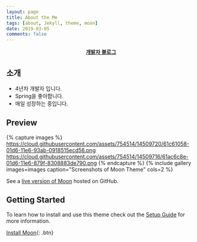 ```yaml
---
layout: page
title: About the Me
tags: [about, Jekyll, theme, moon]
date: 2019-03-05
comments: false
---
```

    
<center><a href="https://ixtears23.github.io/"><b>개발자 블로그</b></a></center>

## 소개
* 4년차 개발자 입니다.
* Spring을 좋아합니다.
* 매일 성장하는 중입니다.
 


## Preview

{% capture images %}
    https://cloud.githubusercontent.com/assets/754514/14509720/61c61058-01d6-11e6-93ab-0918515ecd56.png
    https://cloud.githubusercontent.com/assets/754514/14509716/61ac6c8e-01d6-11e6-879f-8308883de790.png
{% endcapture %}
{% include gallery images=images caption="Screenshots of Moon Theme" cols=2 %}

See a [live version of Moon](http://taylantatli.github.io/Moon) hosted on GitHub.

## Getting Started

To learn how to install and use this theme check out the [Setup Guide](http://taylantatli.me/Moon/moon-theme/) for more information.
      
[Install Moon](https://github.com/TaylanTatli/Moon){: .btn}

